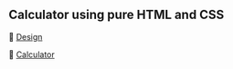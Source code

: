  ## Calculator using pure HTML and CSS
  📌 [Design](https://www.figma.com/file/Iio67Vxx0lCBrWkXeBAWiP/CalcHTML-CSS?type=design&node-id=0%3A1&mode=design&t=g21YUISolfRlpQTY-1)
  
  📌 [Calculator](https://mrsekret.github.io/CalculatorHTML-CSS/)
